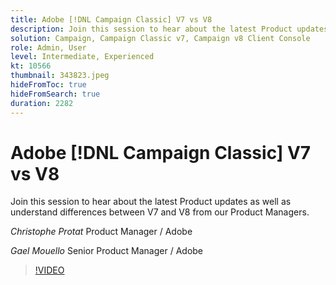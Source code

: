 ```yaml
---
title: Adobe [!DNL Campaign Classic] V7 vs V8
description: Join this session to hear about the latest Product updates as well as understand differences between V7 and V8 from our Product Managers.
solution: Campaign, Campaign Classic v7, Campaign v8 Client Console
role: Admin, User
level: Intermediate, Experienced
kt: 10566
thumbnail: 343823.jpeg
hideFromToc: true
hideFromSearch: true
duration: 2282
---
```

# Adobe [!DNL Campaign Classic] V7 vs V8

Join this session to hear about the latest Product updates as well as understand differences between V7 and V8 from our Product Managers.

*Christophe Protat* Product Manager / Adobe

*Gael Mouello* Senior Product Manager / Adobe

>[!VIDEO](https://video.tv.adobe.com/v/343823/?quality=12&learn=on)
